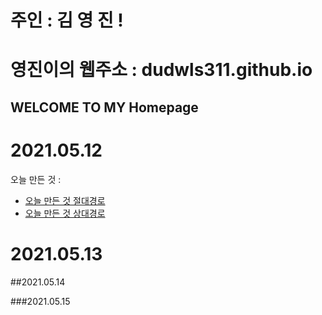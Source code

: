 # 주인 : 김 영 진 !  

# 영진이의 웹주소 : dudwls311.github.io
 
## WELCOME TO MY Homepage 






























# 2021.05.12 

오늘 만든 것 :
 - [오늘 만든 것 절대경로](./test.md)
 - [오늘 만든 것 상대경로](test.md)

# 2021.05.13

##2021.05.14

###2021.05.15





